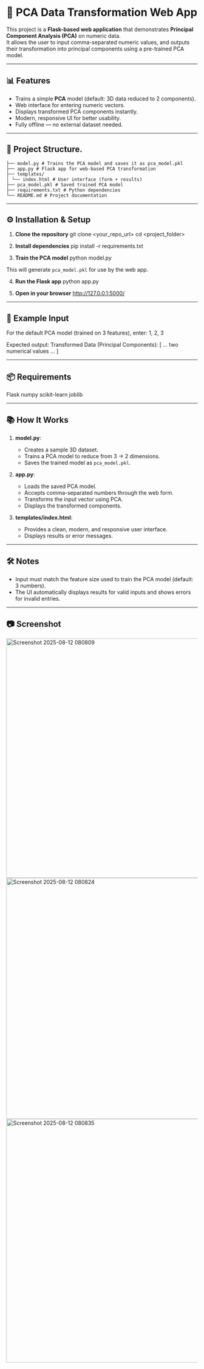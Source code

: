 # 🔢 PCA Data Transformation Web App

This project is a **Flask-based web application** that demonstrates **Principal Component Analysis (PCA)** on numeric data.  
It allows the user to input comma-separated numeric values, and outputs their transformation into principal components using a pre-trained PCA model.

---

## 📊 Features
- Trains a simple **PCA** model (default: 3D data reduced to 2 components).
- Web interface for entering numeric vectors.
- Displays transformed PCA components instantly.
- Modern, responsive UI for better usability.
- Fully offline — no external dataset needed.

---

## 📂 Project Structure.
```
├── model.py # Trains the PCA model and saves it as pca_model.pkl
├── app.py # Flask app for web-based PCA transformation
├── templates/
│ └── index.html # User interface (form + results)
├── pca_model.pkl # Saved trained PCA model
├── requirements.txt # Python dependencies
└── README.md # Project documentation
```
---

## ⚙️ Installation & Setup

1. **Clone the repository**
git clone <your_repo_url>
cd <project_folder>

2. **Install dependencies**
pip install -r requirements.txt



3. **Train the PCA model**
python model.py


This will generate `pca_model.pkl` for use by the web app.

4. **Run the Flask app**
python app.py



5. **Open in your browser**
http://127.0.0.1:5000/



---

## 📝 Example Input
For the default PCA model (trained on 3 features), enter:
1, 2, 3


Expected output:
Transformed Data (Principal Components): [ ... two numerical values ... ]



---

## 📦 Requirements
Flask
numpy
scikit-learn
joblib



---

## 📚 How It Works
1. **model.py**:
   - Creates a sample 3D dataset.
   - Trains a PCA model to reduce from 3 → 2 dimensions.
   - Saves the trained model as `pca_model.pkl`.
   
2. **app.py**:
   - Loads the saved PCA model.
   - Accepts comma-separated numbers through the web form.
   - Transforms the input vector using PCA.
   - Displays the transformed components.

3. **templates/index.html**:
   - Provides a clean, modern, and responsive user interface.
   - Displays results or error messages.

---

## 🛠 Notes
- Input must match the feature size used to train the PCA model (default: 3 numbers).
- The UI automatically displays results for valid inputs and shows errors for invalid entries.


---

## 📷 Screenshot
<img width="1366" height="629" alt="Screenshot 2025-08-12 080809" src="https://github.com/user-attachments/assets/7595e637-efd3-4cad-918f-d03c61a58c9b" />
<img width="1366" height="633" alt="Screenshot 2025-08-12 080824" src="https://github.com/user-attachments/assets/7debd1eb-0c21-4313-86eb-1c213cc4f4a5" />
<img width="1366" height="640" alt="Screenshot 2025-08-12 080835" src="https://github.com/user-attachments/assets/8c3197b0-1493-4de4-b147-8f84c7b62602" />
